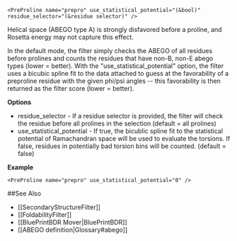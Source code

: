    <PreProline name="prepro" use_statistical_potential="(&bool)" residue_selector="(&residue selector)" />

Helical space (ABEGO type A) is strongly disfavored before a proline, and Rosetta energy may not capture this effect.

In the default mode, the filter simply checks the ABEGO of all residues before prolines and counts the residues that have non-B, non-E abego types (lower = better). With the "use_statistical_potential" option, the filter uses a bicubic spline fit to the data attached to guess at the favorability of a preproline residue with the given phi/psi angles -- this favorability is then returned as the filter score (lower = better).

**Options**
* residue_selector - If a residue selector is provided, the filter will check the residue before all prolines in the selection (default = all prolines)
* use_statistical_potential - If true, the bicublic spline fit to the statistical potential of Ramachandran space will be used to evaluate the torsions. If false, residues in potentially bad torsion bins will be counted. (default = false)

**Example**

    <PreProline name="prepro" use_statistical_potential="0" />

##See Also

* [[SecondaryStructureFilter]]
* [[FoldabilityFilter]]
* [[BluePrintBDR Mover|BluePrintBDR]]
* [[ABEGO definition|Glossary#abego]]


